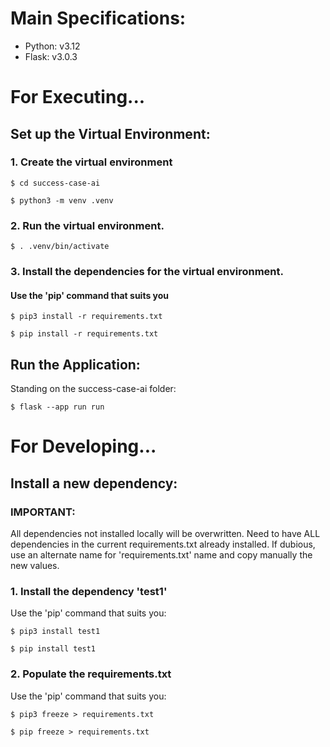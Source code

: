 # Main Specifications:

- Python: v3.12
- Flask: v3.0.3

# For Executing...

## Set up the Virtual Environment:

### 1. Create the virtual environment

`$ cd success-case-ai`

`$ python3 -m venv .venv`

### 2. Run the virtual environment.

`$ . .venv/bin/activate`

### 3. Install the dependencies for the virtual environment.
#### Use the 'pip' command that suits you

`$ pip3 install -r requirements.txt`

`$ pip install -r requirements.txt`

## Run the Application:

Standing on the success-case-ai folder:

`$ flask --app run run`

# For Developing...

## Install a new dependency:

### IMPORTANT:
All dependencies not installed locally will be overwritten. Need to have ALL dependencies in the current requirements.txt already installed. If dubious, use an alternate name for 'requirements.txt' name and copy manually the new values.

### 1. Install the dependency 'test1'

Use the 'pip' command that suits you:

`$ pip3 install test1`

`$ pip install test1`

### 2. Populate the requirements.txt

Use the 'pip' command that suits you:

`$ pip3 freeze > requirements.txt`

`$ pip freeze > requirements.txt`
